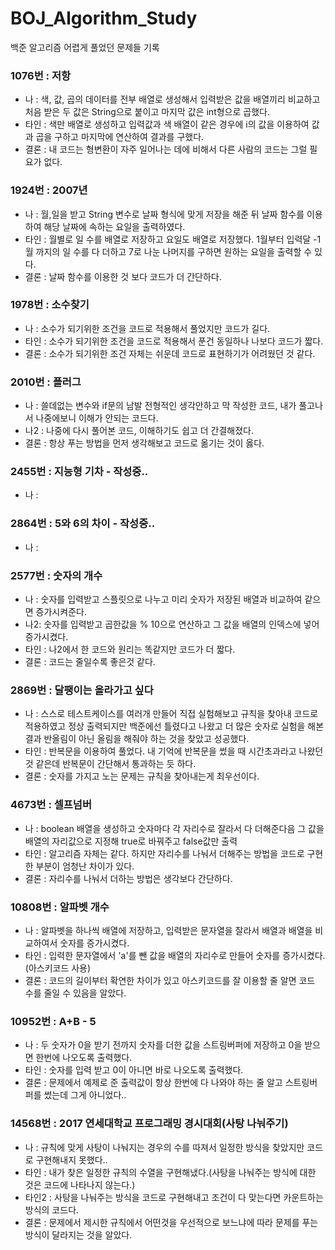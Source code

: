# BOJ_Algorithm_Study
백준 알고리즘 어렵게 풀었던 문제들 기록

### 1076번 : 저항 
* 나 : 색, 값, 곱의 데이터를 전부 배열로 생성해서 입력받은 값을 배열끼리 비교하고 처음 받은 두 값은 String으로 붙이고 마지막 값은 int형으로 곱했다.
* 타인 : 색만 배열로 생성하고 입력값과 색 배열이 같은 경우에 i의 값을 이용하여 값과 곱을 구하고 마지막에 연산하여 결과를 구했다.
* 결론 : 내 코드는 형변환이 자주 일어나는 데에 비해서 다른 사람의 코드는 그럴 필요가 없다.

### 1924번 : 2007년
* 나 : 월,일을 받고 String 변수로 날짜 형식에 맞게 저장을 해준 뒤 날짜 함수를 이용하여 해당 날짜에 속하는 요일을 출력하였다.
* 타인 : 월별로 일 수를 배열로 저장하고 요일도 배열로 저장했다. 1월부터 입력달 -1 월 까지의 일 수를 다 더하고 7로 나눈 나머지를 구하면 원하는 요일을 출력할 수 있다.
* 결론 : 날짜 함수를 이용한 것 보다 코드가 더 간단하다.

### 1978번 : 소수찾기
* 나 : 소수가 되기위한 조건을 코드로 적용해서 풀었지만 코드가 길다.
* 타인 : 소수가 되기위한 조건을 코드로 적용해서 푼건 동일하나 나보다 코드가 짧다.
* 결론 : 소수가 되기위한 조건 자체는 쉬운데 코드로 표현하기가 어려웠던 것 같다.

### 2010번 : 플러그
* 나 : 쓸데없는 변수와 if문의 남발 전형적인 생각안하고 막 작성한 코드, 내가 풀고나서 나중에보니 이해가 안되는 코드다.
* 나2 : 나중에 다시 풀어본 코드, 이해하기도 쉽고 더 간결해졌다.
* 결론 : 항상 푸는 방법을 먼저 생각해보고 코드로 옮기는 것이 옳다.

### 2455번 : 지능형 기차 - 작성중..
* 나 : 

### 2864번 : 5와 6의 차이 - 작성중..
* 나 : 

### 2577번 : 숫자의 개수
* 나 : 숫자를 입력받고 스플릿으로 나누고 미리 숫자가 저장된 배열과 비교하여 같으면 증가시켜준다.
* 나2: 숫자를 입력받고 곱한값을 % 10으로 연산하고 그 값을 배열의 인덱스에 넣어 증가시켰다.
* 타인 : 나2에서 한 코드와 원리는 똑같지만 코드가 더 짧다.
* 결론 : 코드는 줄일수록 좋은것 같다.

### 2869번 : 달팽이는 올라가고 싶다
* 나 : 스스로 테스트케이스를 여러개 만들어 직접 실험해보고 규칙을 찾아내 코드로 적용하였고 정상 출력되지만 백준에선 틀렸다고 나왔고 더 많은 숫자로 실험을 해본 결과 반올림이 아닌 올림을 해줘야 하는 것을 찾았고 성공했다.
* 타인 : 반복문을 이용하여 풀었다. 내 기억에 반복문을 썼을 때 시간초과라고 나왔던 것 같은데 반복문이 간단해서 통과하는 듯 하다.
* 결론 : 숫자를 가지고 노는 문제는 규칙을 찾아내는게 최우선이다.

### 4673번 : 셀프넘버
* 나 : boolean 배열을 생성하고 숫자마다 각 자리수로 잘라서 다 더해준다음 그 값을 배열의 자리값으로 지정해 true로 바꿔주고 false값만 출력
* 타인 : 알고리즘 자체는 같다. 하지만 자리수를 나눠서 더해주는 방법을 코드로 구현한 부분이 엄청난 차이가 있다. 
* 결론 : 자리수를 나눠서 더하는 방법은 생각보다 간단하다.

### 10808번 : 알파벳 개수 
* 나 : 알파벳을 하나씩 배열에 저장하고, 입력받은 문자열을 잘라서 배열과 배열을 비교하여서 숫자를 증가시켰다.
* 타인 : 입력한 문자열에서 'a'를 뺀 값을 배열의 자리수로 만들어 숫자를 증가시켰다. (아스키코드 사용)
* 결론 : 코드의 길이부터 확연한 차이가 있고 아스키코드를 잘 이용할 줄 알면 코드 수를 줄일 수 있음을 알았다. 

### 10952번 : A+B - 5 
* 나 : 두 숫자가 0을 받기 전까지 숫자를 더한 값을 스트링버퍼에 저장하고 0을 받으면 한번에 나오도록 출력했다.
* 타인 : 숫자를 입력 받고 0이 아니면 바로 나오도록 출력했다.
* 결론 : 문제에서 예제로 준 출력값이 항상 한번에 다 나와야 하는 줄 알고 스트링버퍼를 썼는데 그게 아니었다..

### 14568번 : 2017 연세대학교 프로그래밍 경시대회(사탕 나눠주기)
* 나 : 규칙에 맞게 사탕이 나눠지는 경우의 수를 따져서 일정한 방식을 찾았지만 코드로 구현해내지 못했다..
* 타인 : 내가 찾은 일정한 규칙의 수열을 구현해냈다.(사탕을 나눠주는 방식에 대한 것은 코드에 나타나지 않는다.)
* 타인2 : 사탕을 나눠주는 방식을 코드로 구현해내고 조건이 다 맞는다면 카운트하는 방식의 코드다.
* 결론 : 문제에서 제시한 규칙에서 어떤것을 우선적으로 보느냐에 따라 문제를 푸는 방식이 달라지는 것을 알았다.
